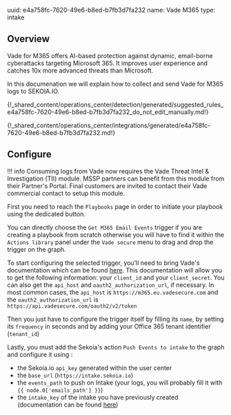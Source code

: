uuid: e4a758fc-7620-49e6-b8ed-b7fb3d7fa232
name: Vade M365
type: intake

## Overview

Vade for M365 offers AI-based protection against dynamic, email-borne cyberattacks targeting Microsoft 365.
It improves user experience and catches 10x more advanced threats than Microsoft.

In this documenation we will explain how to collect and send Vade for M365 logs to SEKOIA.IO.

{!_shared_content/operations_center/detection/generated/suggested_rules_e4a758fc-7620-49e6-b8ed-b7fb3d7fa232_do_not_edit_manually.md!}

{!_shared_content/operations_center/integrations/generated/e4a758fc-7620-49e6-b8ed-b7fb3d7fa232.md!}

## Configure

!!! info
Consuming logs from Vade now requires the Vade Threat Intel & Investigation (TII) module. MSSP partners can benefit from this module from their Partner's Portal. Final customers are invited to contact their Vade commercial contact to setup this module.

First you need to reach the `Playbooks` page in order to initiate your playbook using the dedicated button.

You can directly choose the `Get M365 Email Events` trigger if you are creating a playbook from scratch otherwise you will have to find it
within the `Actions library` panel under the `Vade secure` menu to drag and drop the trigger on the graph.

To start configuring the selected trigger, you'll need to bring Vade's documentation which can be found [here](https://m365.eu.vadesecure.com/docs/).
This documentation will allow you to get the following information: your `client_id` and your `client_secret`. You can also get the `api_host` and `oauth2_authorization_url`, if necessary.
In most common cases, the `api_host` is `https://m365.eu.vadesecure.com` and the `oauth2_authorization_url` is `https://api.vadesecure.com/oauth2/v2/token`

Then you just have to configure the trigger itself by filling its `name`, by setting its `frequency` in seconds and by adding your Office 365 tenant identifier (`tenant_id`)

Lastly, you must add the Sekoia's action `Push Events to intake` to the graph and configure it using :

- the Sekoia.io `api_key` generated within the user center
- the `base_url` (`https://intake.sekoia.io`)
- the `events_path` to push on Intake (your logs, you will probably fill it with `{{ node.0['emails_path'] }}`)
- the `intake_key` of the intake you have previously created (documentation can be found [here](../../intakes.md))
